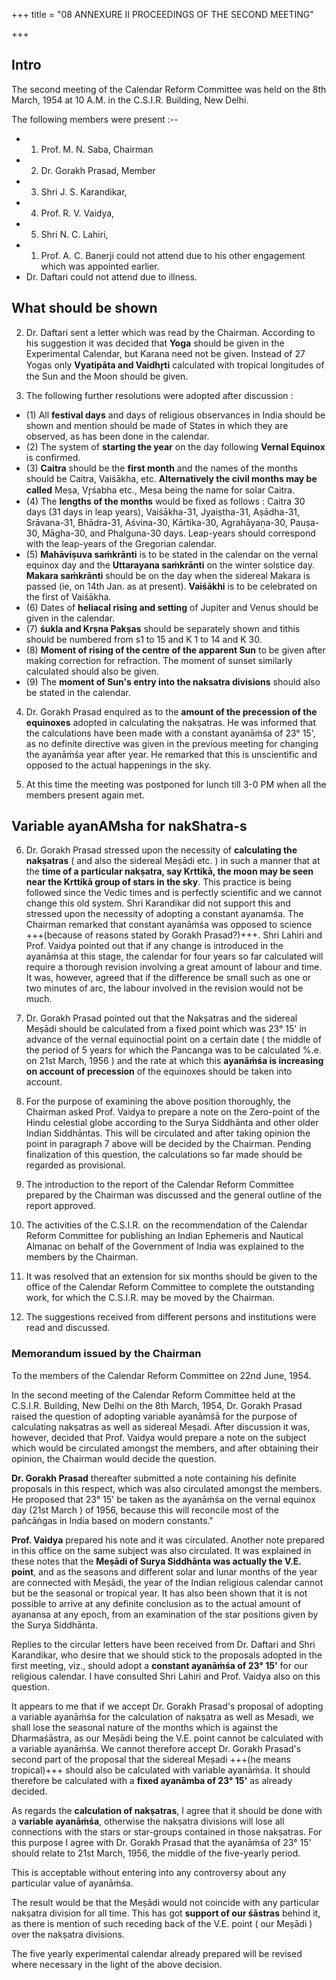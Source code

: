 +++
title = "08 ANNEXURE II PROCEEDINGS OF THE SECOND MEETING"

+++

## Intro
The second meeting of the Calendar Reform Committee was held on the 8th March, 1954 at 10 A.M. in the C.S.I.R. Building, New Delhi. 

The following members were present :-- 

- 1. Prof. M. N. Saba, Chairman 
- 2. Dr. Gorakh Prasad, Member 
- 3. Shri J. S. Karandikar, 
- 4. Prof. R. V. Vaidya, 
- 5. Shri N. C. Lahiri, 
- 1. Prof. A. C. Banerji could not attend due to his other engagement which was appointed earlier. 
- Dr. Daftari could not attend due to illness. 

## What should be shown
2. Dr. Daftari sent a letter which was read by the Chairman. According to his suggestion it was decided that **Yoga** should be given in the Experimental Calendar, but Karana need not be given. Instead of 27 Yogas only **Vyatipāta and Vaidhr̥ti** calculated with tropical longitudes of the Sun and the Moon should be given. 

3. The following further resolutions were adopted after discussion : 

- (1) All **festival days** and days of religious observances in India should be shown and mention should be made of States in which they are observed, as has been done in the calendar. 
- (2) The system of **starting the year** on the day following **Vernal Equinox** is confirmed. 
- (3) **Caitra** should be the **first month** and the names of the months should be Caitra, Vaiśākha, etc. **Alternatively the civil months may be called** Meṣa, Vr̥śabha etc., Meṣa being the name for solar Caitra. 
- (4) The **lengths of the months** would be fixed as follows : Caitra 30 days (31 days in leap years), Vaiśākha-31, Jyaiṣtha-31, Aṣādha-31, Srāvana-31, Bhādra-31, Aśvina-30, Kārtika-30, Agrahāyaṇa-30, Pauṣa-30, Māgha-30, and Phalguna-30 days. Leap-years should correspond with the leap-years of the Gregorian calendar. 
- (5) **Mahāviṣuva saṁkrānti** is to be stated in the calendar on the vernal equinox day and the **Uttarayana saṁkrānti** on the winter solstice day. **Makara saṁkrānti** should be on the day when the sidereal Makara is passed (ie, on 14th Jan. as at present). **Vaiśākhi** is to be celebrated on the first of Vaiśākha. 
- (6) Dates of **heliacal rising and setting** of Jupiter and Venus should be given in the calendar. 
- (7) **śukla and Krṣna Pakṣas** should be separately shown and tithis should be numbered from s1 to 15 and K 1 to 14 and K 30. 
- (8) **Moment of rising of the centre of the apparent Sun** to be given after making correction for refraction. The moment of sunset similarly calculated should also be given. 
- (9) The **moment of Sun's entry into the naksatra divisions** should also be stated in the calendar. 

4. Dr. Gorakh Prasad enquired as to the **amount of the precession of the equinoxes** adopted in calculating the nakṣatras. He was informed that the calculations have been made with a constant ayanāṁśa of 23° 15', as no definite directive was given in the previous meeting for changing the ayanāṁśa year after year. He remarked that this is unscientific and opposed to the actual happenings in the sky. 

5. At this time the meeting was postponed for lunch till 3-0 PM when all the members present again met. 

## Variable ayanAMsha for nakShatra-s
6. Dr. Gorakh Prasad stressed upon the necessity of **calculating the nakṣatras** ( and also the sidereal Meṣādi etc. ) in such a manner that at the **time of a particular nakṣatra, say Krttikā, the moon may be seen near the Krttikā group of stars in the sky**. This practice is being followed since the Vedic times and is perfectly scientific and we cannot change this old system. Shri Karandikar did not support this and stressed upon the necessity of adopting a constant ayanamśa. The Chairman remarked that constant ayanāṁśa was opposed to science +++(because of reasons stated by Gorakh Prasad?)+++. Shri Lahiri and Prof. Vaidya pointed out that if any change is introduced in the ayanāṁśa at this stage, the calendar for four years so far calculated will require a thorough revision involving a great amount of labour and time. It was, however, agreed that if the difference be small such as one or two minutes of arc, the labour involved in the revision would not be much. 

7. Dr. Gorakh Prasad pointed out that the Nakṣatras and the sidereal Meṣādi should be calculated from a fixed point which was 23° 15' in advance of the vernal equinoctial point on a certain date ( the middle of the period of 5 years for which the Pancanga was to be calculated %.e. on 21st March, 1956 ) and the rate at which this **ayanāṁśa is increasing on account of precession** of the equinoxes should be taken into account. 

8. For the purpose of examining the above position thoroughly, the Chairman asked Prof. Vaidya to prepare a note on the Zero-point of the Hindu celestial globe according to the Surya Siddhānta and other older Indian Siddhāntas. This will be circulated and after taking opinion the point in paragraph 7 above will be decided by the Chairman. Pending finalization of this question, the calculations so far made should be regarded as provisional. 

9. The introduction to the report of the Calendar Reform Committee prepared by the Chairman was discussed and the general outline of the report approved. 

10. The activities of the C.S.I.R. on the recommendation of the Calendar Reform Committee for publishing an Indian Ephemeris and Nautical Almanac on behalf of the Government of India was explained to the members by the Chairman. 

11. It was resolved that an extension for six months should be given to the office of the Calendar Reform Committee to complete the outstanding work, for which the C.S.I.R. may be moved by the Chairman. 

12. The suggestions received from different persons and institutions were read and discussed. 


### Memorandum issued by the Chairman 
To the members of the Calendar Reform Committee on 22nd June, 1954. 

In the second meeting of the Calendar Reform Committee held at the C.S.I.R. Building, New Delhi on the 8th March, 1954, Dr. Gorakh Prasad raised the question of adopting variable ayanāmśā for the purpose of calculating nakṣatras as well as sidereal Meṣadi. After discussion it was, however, decided that Prof. Vaidya would prepare a note on the subject which would be circulated amongst the members, and after obtaining their opinion, the Chairman would decide the question. 

**Dr. Gorakh Prasad** thereafter submitted a note containing his definite proposals in this respect, which was also circulated amongst the members. He proposed that 23° 15' be taken as the ayanāṁśa on the vernal equinox day (21st March ) of 1956, because this will reconcile most of the pañcāṅgas in India based on modern constants." 

**Prof. Vaidya** prepared his note and it was circulated. Another note prepared in this office on the same subject was also circulated. It was explained in these notes that the **Meṣādi of Surya Siddhānta was actually the V.E. point**, and as the seasons and different solar and lunar months of the year are connected with Meṣādi, the year of the Indian religious calendar cannot but be the seasonal or tropical year. It has also been shown that it is not possible to arrive at any definite conclusion as to the actual amount of ayanansa at any epoch, from an examination of the star positions given by the Surya Siddhānta. 

Replies to the circular letters have been received from Dr. Daftari and Shri Karandikar, who desire that we should stick to the proposals adopted in the first meeting, viz., should adopt a **constant ayanāṁśa of 23° 15'** for our religious calendar. I have consulted Shri Lahiri and Prof. Vaidya also on this question. 

It appears to me that if we accept Dr. Gorakh Prasad's proposal of adopting a variable ayanāṁśa for the calculation of nakṣatra as well as Mesadi, we shall lose the seasonal nature of the months which is against the Dharmaśāstra, as our Meṣādi being the V.E. point cannot be calculated with a variable ayanāṁśa. We cannot therefore accept Dr. Gorakh Prasad's second part of the proposal that the sidereal Meṣadi +++(he means tropical)+++ should also be calculated with variable ayanāṁśa. It should therefore be calculated with a **fixed ayanāmba of 23° 15'** as already decided. 

As regards the **calculation of nakṣatras**, I agree that it should be done with a **variable ayanāṁśa**, otherwise the nakṣatra divisions will lose all connections with the stars or star-groups contained in those nakṣatras. For this purpose I agree with Dr. Gorakh Prasad that the ayanāṁśa of 23° 15' should relate to 21st March, 1956, the middle of the five-yearly period. 

This is acceptable without entering into any controversy about any particular value of ayanāṁśa. 

The result would be that the Meṣādi would not coincide with any particular nakṣatra division for all time. This has got **support of our śāstras** behind it, as there is mention of such receding back of the V.E. point ( our Meṣādi ) over the nakṣatra divisions. 

The five yearly experimental calendar already prepared will be revised where necessary in the light of the above decision.